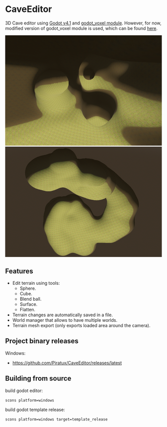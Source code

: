 # CaveEditor
3D Cave editor using [Godot v4.1](https://godotengine.org/) and [godot_voxel module](https://github.com/Zylann/godot_voxel). However, for now, modified version of godot_voxel module is used, which can be found [here](https://github.com/Piratux/godot_voxel).

![screenshot1](PreviewImages/screenshot1.png)
![screenshot2](PreviewImages/screenshot2.png)

## Features
- Edit terrain using tools:
  - Sphere.
  - Cube.
  - Blend ball.
  - Surface.
  - Flatten.
- Terrain changes are automatically saved in a file.
- World manager that allows to have multiple worlds.
- Terrain mesh export (only exports loaded area around the camera).

## Project binary releases
Windows:
- https://github.com/Piratux/CaveEditor/releases/latest <br />

<!-- TODO: update this when official module is used, instead of modified version -->
<!-- ## Running the project from editor
- Download files from this repository.
- Download compiled godot editor with module.
  - On Windows, download editor from here https://github.com/Zylann/godot_voxel/actions/runs/4724932919 named 
`godot.windows.editor.x86_64.exe`.
  - On Linux, download editor from here https://github.com/Zylann/godot_voxel/actions/runs/4724932921 named `godot.linuxbsd.editor.x86_64`.
  - On other platforms or architectures, you will need to compile godot with the module yourself (see https://voxel-tools.readthedocs.io/en/latest/getting_the_module/).
- Run the godot editor.
- When Godot's project manager opens up, import the project (this only needs to be done once).
  - Click `Import`
  - Click `Browse`
  - Locate `CaveEditor/project.godot`
  - Click `Open`
  - Click `Import & Edit`
- When Godot's editor loads up, press F5 or click `Run project` button on the top right to run the project. -->

## Building from source
build godot editor:
```
scons platform=windows
```

build godot template release:
```
scons platform=windows target=template_release
```
